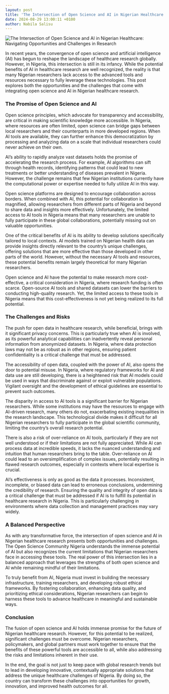 ```yaml
---
layout: post
title: 'The Intersection of Open Science and AI in Nigerian Healthcare: Navigating Opportunities and Challenges in Research'
date: 2024-08-29 13:00:11 +0100
author: Nabila Salisu
---
```


![The Intersection of Open Science and AI in Nigerian Healthcare: Navigating Opportunities and Challenges in Research](https://res.cloudinary.com/djrmhn005/image/upload/v1724956626/sg8vadqyq1wcf09agkps.png)

In recent years, the convergence of open science and artificial intelligence (AI) has begun to reshape the landscape of healthcare research globally. However, in Nigeria, this intersection is still in its infancy. While the potential benefits of AI in healthcare research are well recognized, the reality is that many Nigerian researchers lack access to the advanced tools and resources necessary to fully leverage these technologies. This post explores both the opportunities and the challenges that come with integrating open science and AI in Nigerian healthcare research.

### The Promise of Open Science and AI

Open science principles, which advocate for transparency and accessibility, are critical in making scientific knowledge more accessible. In Nigeria, where resources are often limited, open science can bridge gaps between local researchers and their counterparts in more developed regions. When AI tools are available, they can further enhance this democratization by processing and analyzing data on a scale that individual researchers could never achieve on their own.

AI’s ability to rapidly analyze vast datasets holds the promise of accelerating the research process. For example, AI algorithms can sift through health records, identifying patterns that could lead to new treatments or better understanding of diseases prevalent in Nigeria. However, the challenge remains that few Nigerian institutions currently have the computational power or expertise needed to fully utilize AI in this way.

Open science platforms are designed to encourage collaboration across borders. When combined with AI, this potential for collaboration is magnified, allowing researchers from different parts of Nigeria and beyond to share data and insights more effectively. Unfortunately, the limited access to AI tools in Nigeria means that many researchers are unable to fully participate in these global collaborations, potentially missing out on valuable opportunities.

One of the critical benefits of AI is its ability to develop solutions specifically tailored to local contexts. AI models trained on Nigerian health data can provide insights directly relevant to the country’s unique challenges, offering solutions that are more effective than those developed in other parts of the world. However, without the necessary AI tools and resources, these potential benefits remain largely theoretical for many Nigerian researchers.

Open science and AI have the potential to make research more cost-effective, a critical consideration in Nigeria, where research funding is often scarce. Open-source AI tools and shared datasets can lower the barriers to conducting high-quality research. Yet, the limited access to these tools in Nigeria means that this cost-effectiveness is not yet being realized to its full potential.

### The Challenges and Risks

The push for open data in healthcare research, while beneficial, brings with it significant privacy concerns. This is particularly true when AI is involved, as its powerful analytical capabilities can inadvertently reveal personal information from anonymized datasets. In Nigeria, where data protection laws may not be as robust as in other regions, ensuring patient confidentiality is a critical challenge that must be addressed.

The accessibility of open data, coupled with the power of AI, also opens the door to potential misuse. In Nigeria, where regulatory frameworks for AI and data use are still developing, there is a heightened risk that AI models could be used in ways that discriminate against or exploit vulnerable populations. Vigilant oversight and the development of ethical guidelines are essential to prevent such outcomes.

The disparity in access to AI tools is a significant barrier for Nigerian researchers. While some institutions may have the resources to engage with AI-driven research, many others do not, exacerbating existing inequalities in the research landscape. This technological divide makes it difficult for all Nigerian researchers to fully participate in the global scientific community, limiting the country’s overall research potential.

There is also a risk of over-reliance on AI tools, particularly if they are not well understood or if their limitations are not fully appreciated. While AI can process data at incredible speeds, it lacks the nuanced understanding and intuition that human researchers bring to the table. Over-reliance on AI could lead to an oversimplification of complex issues, potentially resulting in flawed research outcomes, especially in contexts where local expertise is crucial.

AI’s effectiveness is only as good as the data it processes. Inconsistent, incomplete, or biased data can lead to erroneous conclusions, undermining the credibility of research. Ensuring the quality and integrity of open data is a critical challenge that must be addressed if AI is to fulfill its potential in healthcare research in Nigeria. This is particularly challenging in environments where data collection and management practices may vary widely.

### A Balanced Perspective

As with any transformative force, the intersection of open science and AI in Nigerian healthcare research presents both opportunities and challenges. The Open Science Community Nigeria understands the immense potential of AI but also recognizes the current limitations that Nigerian researchers face in accessing these tools. The real power of this intersection lies in a balanced approach that leverages the strengths of both open science and AI while remaining mindful of their limitations.

To truly benefit from AI, Nigeria must invest in building the necessary infrastructure, training researchers, and developing robust ethical frameworks. By fostering collaboration, enhancing data quality, and prioritizing ethical considerations, Nigerian researchers can begin to harness these tools to advance healthcare in meaningful and sustainable ways.

### Conclusion

The fusion of open science and AI holds immense promise for the future of Nigerian healthcare research. However, for this potential to be realized, significant challenges must be overcome. Nigerian researchers, policymakers, and global partners must work together to ensure that the benefits of these powerful tools are accessible to all, while also addressing the risks and limitations inherent in their use.

In the end, the goal is not just to keep pace with global research trends but to lead in developing innovative, contextually appropriate solutions that address the unique healthcare challenges of Nigeria. By doing so, the country can transform these challenges into opportunities for growth, innovation, and improved health outcomes for all.
